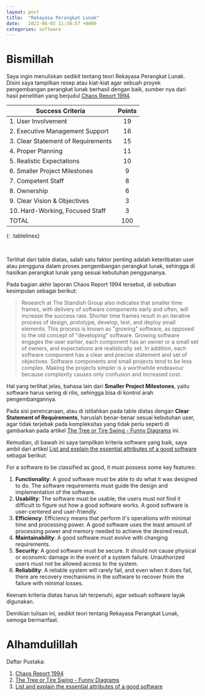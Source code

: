 ```yaml
---
layout: post
title:  "Rekayasa Perangkat Lunak"
date:   2022-06-02 11:50:57 +0800
categories: software
---
```


# Bismillah

Saya ingin menuliskan sedikit tentang teori Rekayasa Perangkat Lunak. Disini
saya tampilkan resep atau kiat-kiat agar sebuah proyek pengembangan perangkat 
lunak berhasil dengan baik, sumber nya dari hasil penelitian yang berjudul
[Chaos Report 1994](https://www.standishgroup.com/sample_research_files/chaos_report_1994.pdf).

<style>
.tablelines table, .tablelines td, .tablelines th {
        border: 1px solid black;
        }
</style>


| Success Criteria			| Points |
|	---				| :---:	 |
| 1. User Involvement			| 19	 |
| 2. Executive Management Support	| 16	 |
| 3. Clear Statement of Requirements	| 15	 |
| 4. Proper Planning			| 11	 |
| 5. Realistic Expectations		| 10	 |
| 6. Smaller Project Milestones		|  9	 |
| 7. Competent Staff			|  8	 |
| 8. Ownership				|  6	 |
| 9. Clear Vision & Objectives		|  3	 |
| 10. Hard-Working, Focused Staff	|  3	 |
| TOTAL					| 100	 |
{: .tablelines}

<br>

Terlihat dari table diatas, salah satu faktor penting adalah keterlibatan user
atau pengguna dalam proses pengembangan perangkat lunak, sehingga di hasilkan 
perangkat lunak yang sesuai kebutuhan penggunanya.

Pada bagian akhir laporan Chaos Report 1994 tersebut, di sebutkan kesimpulan sebagai berikut:

> Research at The Standish Group also indicates that smaller time frames, with
> delivery of software components early and often, will increase the success rate.
> Shorter time frames result in an iterative process of design, prototype, develop, test,
> and deploy small elements. This process is known as "growing" software, as
> opposed to the old concept of "developing" software. Growing software engages the
> user earlier, each component has an owner or a small set of owners, and
> expectations are realistically set. In addition, each software component has a clear
> and precise statement and set of objectives. Software components and small
> projects tend to be less complex. Making the projects simpler is a worthwhile
> endeavour because complexity causes only confusion and increased cost.

Hal yang terlihat jelas, bahasa lain dari __Smaller Project Milestones__, yaitu software 
harus sering di rilis, sehingga bisa di kontrol arah pengembangannya.

Pada sisi perencanaan, atau di istilahkan pada table diatas dengan __Clear Statement of Requirements__, 
haruslah benar-benar sesuai kebutuhan user, agar tidak terjebak pada kompleksitas yang tidak perlu
seperti di gambarkan pada artikel 
[The Tree or Tire Swing - Funny Diagrams](https://www.businessballs.com/amusement-stress-relief/tree-swing-cartoon-pictures-early-versions/) ini.


Kemudian, di bawah ini saya tampilkan kriteria software yang baik, saya ambil dari
artikel 
[List and explain the essential attributes of a good software](https://cpentalk.com/1369/list-and-explain-the-essential-attributes-of-good-software) 
sebagai berikut:

For a software to be classified as good, it must possess some key features:

1. __Functionality__: A good software must be able to do what it was designed to do. The software requirements must guide the design and implementation of the software.
2. __Usability__: The software must be usable; the users must not find it difficult to figure out how a good software works. A good software is user-centered and user-friendly.
3. __Efficiency__: Efficiency means that perform it's operations with minimal time and processing power. A good software uses the least amount of processing power and memory needed to achieve the desired result.
4. __Maintainability__: A good software must evolve with changing requirements.
5. __Security__: A good software must be secure. It should not cause physical or economic damage in the event of a system failure. Unauthorized users must not be allowed access to the system.
6. __Reliability__: A reliable system will rarely fail, and even when it does fail, there are recovery mechanisms in the software to recover from the failure with minimal losses.

Keenam kriteria diatas harus lah terpenuhi, agar sebuah software layak digunakan. 

Demikian tulisan ini, sedikit teori tentang Rekayasa Perangkat Lunak, semoga bermanfaat.

# Alhamdulillah

Daftar Pustaka: 
1. [Chaos Report 1994](https://www.standishgroup.com/sample_research_files/chaos_report_1994.pdf)
2. [The Tree or Tire Swing - Funny Diagrams](https://www.businessballs.com/amusement-stress-relief/tree-swing-cartoon-pictures-early-versions/)
3. [List and explain the essential attributes of a good software](https://cpentalk.com/1369/list-and-explain-the-essential-attributes-of-good-software) 
